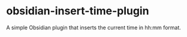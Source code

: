 # obsidian-insert-time-plugin
A simple Obsidian plugin that inserts the current time in hh:mm format.
